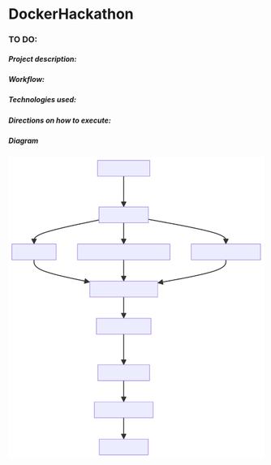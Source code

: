 # DockerHackathon

### TO DO:

##### Project description: 

##### Workflow: 

##### Technologies used:

##### Directions on how to execute:

##### Diagram

![Diagram](https://raw.githubusercontent.com/hebertonbarros/DockerHackathon/main/diagram/diagram.svg)



